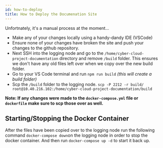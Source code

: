 ```yaml
---
id: how-to-deploy
title: How to Deploy the Documenation Site
---
```


Unfortnately, it's a manual process at the moment...

* Make any of your changes locally using a handy-dandy IDE (VSCode)
* Ensure none of your changes have broken the site and push your changes to the github repository.
* Next SSH into the logging node and go to the `/home/cyber-cloud-project-documentation` directory and remove `/build` folder. This ensures we don't have any old files left over when we copy over the new build folder.
* Go to your VS Code terminal and run `npm run build` *(this will create a build folder)*
* Scp the `/build` folder to the logging node. `scp -P 2212 -r build/ root@10.40.216.102:/home/cyber-cloud-project-documentation/build`

**Note: If any changes were made to the `docker-compose.yml` file or `dockerfile` make sure to scp those over as well.**

## Starting/Stopping the Docker Container 
After the files have been copied over to the logging node run the following command `docker-compose down`on the logging node in order to stop the docker container. And then run `docker-compose up -d` to start it back up.


